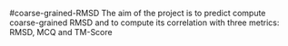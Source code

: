#coarse-grained-RMSD
The aim of the project is to predict compute coarse-grained RMSD and to compute its correlation with three metrics: RMSD, MCQ and TM-Score
